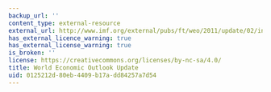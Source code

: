 ```yaml
---
backup_url: ''
content_type: external-resource
external_url: http://www.imf.org/external/pubs/ft/weo/2011/update/02/index.htm
has_external_licence_warning: true
has_external_license_warning: true
is_broken: ''
license: https://creativecommons.org/licenses/by-nc-sa/4.0/
title: World Economic Outlook Update
uid: 0125212d-80eb-4409-b17a-dd84257a7d54
---
```

